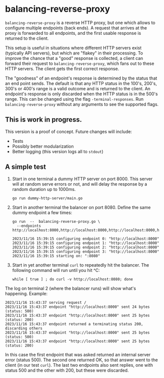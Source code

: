 # balancing-reverse-proxy

<!-- toc -->
<!-- /toc -->

`balancing-reverse-proxy` is a reverse HTTP proxy, but one which allows to configure multiple endpoints (back ends). A request that arrives at the proxy is forwarded to all endpoints, and the first usable response is returned to the client.

This setup is useful in situations where different HTTP servers exist (typically API servers), but which are "flakey" in their processing. To improve the chance that a "good" response is collected, a client can forward their request to `balancing-reverse-proxy`, which fans out to these HTTP servers. The client gets the first correct response.

The "goodness" of an endpoint's response is determined by the status that an end point sends. The default is that any HTTP status in the 100's, 200's, 300's or 400's range is a valid outcome and is returned to the client. An endpoint's response is only discarded when the HTTP status is in the 500's range. This can be changed using the flag `-terminal-responses`. Run `balancing-reverse-proxy` without any arguments to see the supported flags.

## This is work in progress.

This version is a proof of concept. Future changes will include:

- Tests
- Possibly better modularization
- Better logging (this version logs all to `stdout`)

## A simple test

1. Start in one terminal a dummy HTTP server on port 8000. This server will at random serve errors or not, and will delay the response by a random duration up to 1000ms.

    ```shell
    go run dummy-http-server/main.go
    ```

2. Start in another terminal the balancer on port 8080. Define the same dummy endpoint a few times:

    ```shell
    go run  --  balancing-reverse-proxy.go \
      --endpoints http://localhost:8000,http://localhost:8000,http://localhost:8000,http://localhost:8000

    2023/11/16 15:39:15 configuring endpoint 0: "http://localhost:8000"
    2023/11/16 15:39:15 configuring endpoint 1: "http://localhost:8000"
    2023/11/16 15:39:15 configuring endpoint 2: "http://localhost:8000"
    2023/11/16 15:39:15 configuring endpoint 3: "http://localhost:8000"
    2023/11/16 15:39:15 starting on: ":8080"
    ```

3. Start in yet another terminal `curl` to repeatedly hit the balancer. The following command will run until you hit ^C:

    ```shell
    while [ true ] ; do curl -v http://localhost:8080; done
    ```

The log on terminal 2 (where the balancer runs) will show what's happening. Example:

```
2023/11/16 15:43:37 serving request /
2023/11/16 15:43:37 endpoint "http://localhost:8000" sent 24 bytes (status: 500)
2023/11/16 15:43:37 endpoint "http://localhost:8000" sent 25 bytes (status: 200)
2023/11/16 15:43:37 endpoint returned a terminating status 200, discarding others
2023/11/16 15:43:37 endpoint "http://localhost:8000" sent 25 bytes (status: 500)
2023/11/16 15:43:37 endpoint "http://localhost:8000" sent 25 bytes (status: 200)
```

In this case the first endpoint that was asked returned an internal server error (status 500). The second one returned OK, so that answer went to the client (in our test `curl`). The last two endpoints also sent replies, one with status 500 and the other with 200, but these were discarded.
